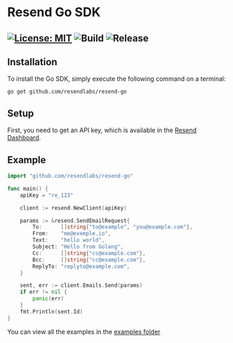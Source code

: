 # Resend Go SDK

[![License: MIT](https://img.shields.io/badge/License-MIT-blue.svg)](https://opensource.org/licenses/MIT)
![Build](https://github.com/resendlabs/resend-go/actions/workflows/go.yml/badge.svg)
![Release](https://img.shields.io/github/release/resendlabs/resend-go.svg?style=flat-square)
---

## Installation

To install the Go SDK, simply execute the following command on a terminal:

```
go get github.com/resendlabs/resend-go
```

## Setup

First, you need to get an API key, which is available in the [Resend Dashboard](https://resend.com).

## Example

```go
import "github.com/resendlabs/resend-go"

func main() {
    apiKey = "re_123"

    client := resend.NewClient(apiKey)

    params := &resend.SendEmailRequest{
        To:      []string{"to@example", "you@example.com"},
        From:    "me@exemple.io",
        Text:    "hello world",
        Subject: "Hello from Golang",
        Cc:      []string{"cc@example.com"},
        Bcc:     []string{"cc@example.com"},
        ReplyTo: "replyto@example.com",
    }

    sent, err := client.Emails.Send(params)
    if err != nil {
        panic(err)
    }
    fmt.Println(sent.Id)
}

```

You can view all the examples in the [examples folder](https://github.com/resendlabs/resend-go/tree/main/examples)
